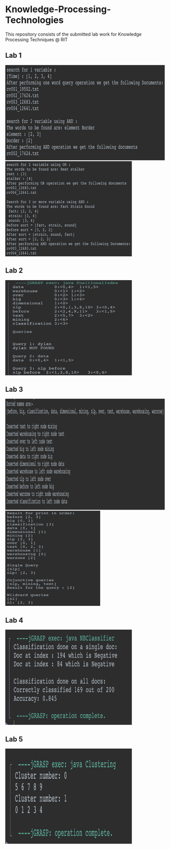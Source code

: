 # Knowledge-Processing-Technologies

This repository consists of the submitted lab work for Knowledge Processing Techniques @ RIT

## Lab 1
<img src="Images/Out_1.png" alt="Flowchart" width=600 height=300>
<img src="Images/Out_1.1.png" alt="Flowchart" width=400 height=300>

## Lab 2
<img src="Images/Out_2.png" alt="Flowchart" width=400 height=300>

## Lab 3
<img src="Images/Out_3.1.png" alt="Flowchart" width=1000 height=350>
<img src="Images/Out_3.2.png" alt="Flowchart" width=300 height=300>

## Lab 4
<img src="Images/Out_4.png" alt="Flowchart" width=400 height=300>

## Lab 5
<img src="Images/Out_5.png" alt="Flowchart" width=400 height=300>
